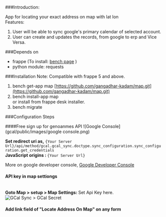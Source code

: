 <!-- ## Locate your address on map

app for locating your exact address on map with lat lon

#### License

MIT -->


###Introduction:

App for locating your exact address on map with lat lon<br>
Features:

1. User will be able to sync google's primary calendar of selected account.
2. User can create and updates the records, from google to erp and Vice Versa.


###Depends on
- frappe (To install: [bench page](https://github.com/frappe/bench) )
- python module: requests

###Installation
Note: Compatible with frappe 5 and above.

1. bench get-app map [https://github.com/gangadhar-kadam/map.git](https://github.com/gangadhar-kadam/map.git)
2. bench install-app map<br>or install from frappe desk installer.
3. bench migrate


###Configuration Steps


####Free sign up for genoanmes API
![Google Console](gcal/public/images/google console.png)

<b>Set redirect uri as,</b> `{Your Server Url}/api/method/gcal.gcal_sync.doctype.sync_configuration.sync_configuration.get_credentials` <br>
<b>JavaScript origins : </b> `{Your Server Url}`

More on google developer console, [Google Developer Console](https://developers.google.com/console/help/new/)

#### API key in map settiongs
<br> <b> Goto Map  > setup > Map Settings: </b>  Set Api Key here.
![GCal Sync > GCal Secret](gcal/public/images/GcalSecret.png)

#### Add link field of "Locate Address On Map" on any form 
